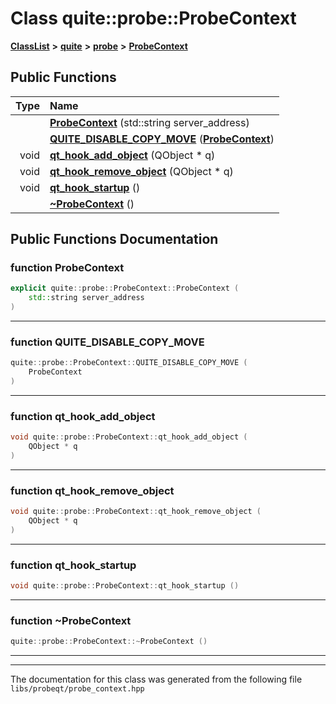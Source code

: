 

# Class quite::probe::ProbeContext



[**ClassList**](annotated.md) **>** [**quite**](namespacequite.md) **>** [**probe**](namespacequite_1_1probe.md) **>** [**ProbeContext**](classquite_1_1probe_1_1ProbeContext.md)










































## Public Functions

| Type | Name |
| ---: | :--- |
|   | [**ProbeContext**](#function-probecontext) (std::string server\_address) <br> |
|   | [**QUITE\_DISABLE\_COPY\_MOVE**](#function-quite_disable_copy_move) ([**ProbeContext**](classquite_1_1probe_1_1ProbeContext.md)) <br> |
|  void | [**qt\_hook\_add\_object**](#function-qt_hook_add_object) (QObject \* q) <br> |
|  void | [**qt\_hook\_remove\_object**](#function-qt_hook_remove_object) (QObject \* q) <br> |
|  void | [**qt\_hook\_startup**](#function-qt_hook_startup) () <br> |
|   | [**~ProbeContext**](#function-probecontext) () <br> |




























## Public Functions Documentation




### function ProbeContext 

```C++
explicit quite::probe::ProbeContext::ProbeContext (
    std::string server_address
) 
```




<hr>



### function QUITE\_DISABLE\_COPY\_MOVE 

```C++
quite::probe::ProbeContext::QUITE_DISABLE_COPY_MOVE (
    ProbeContext
) 
```




<hr>



### function qt\_hook\_add\_object 

```C++
void quite::probe::ProbeContext::qt_hook_add_object (
    QObject * q
) 
```




<hr>



### function qt\_hook\_remove\_object 

```C++
void quite::probe::ProbeContext::qt_hook_remove_object (
    QObject * q
) 
```




<hr>



### function qt\_hook\_startup 

```C++
void quite::probe::ProbeContext::qt_hook_startup () 
```




<hr>



### function ~ProbeContext 

```C++
quite::probe::ProbeContext::~ProbeContext () 
```




<hr>

------------------------------
The documentation for this class was generated from the following file `libs/probeqt/probe_context.hpp`

